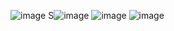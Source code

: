 ![image](https://github.com/Zanvis/Reflex-game/assets/161169953/98f98d10-c9d3-4330-86d4-8c329655d0b6)
S![image](https://github.com/Zanvis/Reflex-game/assets/161169953/12320a21-317e-4c3d-a068-c3065d6823fa)
![image](https://github.com/Zanvis/Reflex-game/assets/161169953/46a6375f-5bb6-4481-b0c5-430c3fac5a74)
![image](https://github.com/Zanvis/Reflex-game/assets/161169953/e7e5eed0-1a16-41ba-b3c5-1740d7f68e63)
